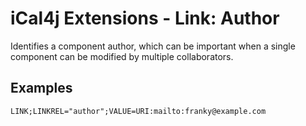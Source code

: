 # iCal4j Extensions - Link: Author

Identifies a component author, which can be important when a single component can be modified by multiple
collaborators.

## Examples

    LINK;LINKREL="author";VALUE=URI:mailto:franky@example.com

